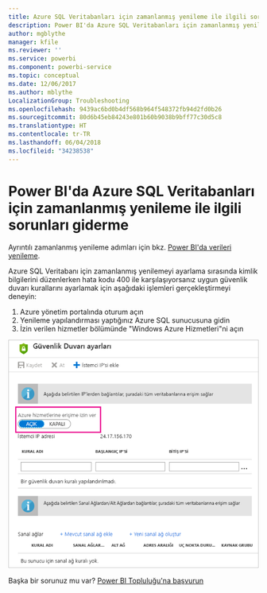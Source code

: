 ```yaml
---
title: Azure SQL Veritabanları için zamanlanmış yenileme ile ilgili sorunları giderme
description: Power BI'da Azure SQL Veritabanları için zamanlanmış yenileme ile ilgili sorunları giderme
author: mgblythe
manager: kfile
ms.reviewer: ''
ms.service: powerbi
ms.component: powerbi-service
ms.topic: conceptual
ms.date: 12/06/2017
ms.author: mblythe
LocalizationGroup: Troubleshooting
ms.openlocfilehash: 9439ac6bd0b4df568b964f548372fb94d2fd0b26
ms.sourcegitcommit: 80d6b45eb84243e801b60b9038b9bff77c30d5c8
ms.translationtype: HT
ms.contentlocale: tr-TR
ms.lasthandoff: 06/04/2018
ms.locfileid: "34238538"
---
```

# <a name="troubleshooting-scheduled-refresh-for-azure-sql-databases-in-power-bi"></a>Power BI'da Azure SQL Veritabanları için zamanlanmış yenileme ile ilgili sorunları giderme
Ayrıntılı zamanlanmış yenileme adımları için bkz. [Power BI'da verileri yenileme](refresh-data.md).

Azure SQL Veritabanı için zamanlanmış yenilemeyi ayarlama sırasında kimlik bilgilerini düzenlerken hata kodu 400 ile karşılaşıyorsanız uygun güvenlik duvarı kurallarını ayarlamak için aşağıdaki işlemleri gerçekleştirmeyi deneyin:

1. Azure yönetim portalında oturum açın
2. Yenileme yapılandırması yaptığınız Azure SQL sunucusuna gidin
3. İzin verilen hizmetler bölümünde "Windows Azure Hizmetleri"ni açın

![](media/service-admin-troubleshooting-scheduled-refresh-azure-sql-databases/azurerefresh.png)  

Başka bir sorunuz mu var? [Power BI Topluluğu'na başvurun](http://community.powerbi.com/)

